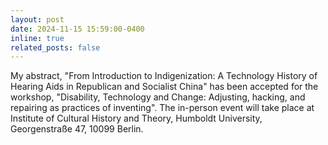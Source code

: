 ```yaml
---
layout: post
date: 2024-11-15 15:59:00-0400
inline: true
related_posts: false
---
```


My abstract, "From Introduction to
Indigenization: A Technology History of Hearing Aids in Republican
and Socialist China" has been accepted for the workshop, "Disability, Technology and Change: Adjusting, hacking, and
repairing as practices of inventing". The in-person event will take place at Institute of Cultural History
and Theory, Humboldt University, Georgenstraße 47, 10099 Berlin.